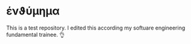 # ένϑύμημα
This is a test repository.
I edited this according my softuare engineering fundamental trainee. 👌

